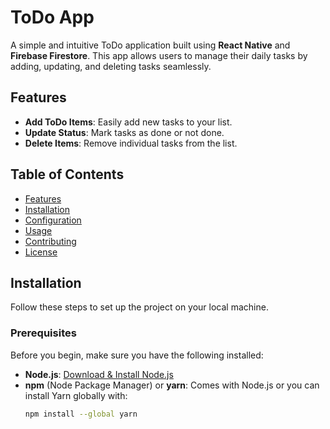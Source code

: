 # ToDo App

A simple and intuitive ToDo application built using **React Native** and **Firebase Firestore**. This app allows users to manage their daily tasks by adding, updating, and deleting tasks seamlessly.

## Features

- **Add ToDo Items**: Easily add new tasks to your list.
- **Update Status**: Mark tasks as done or not done.
- **Delete Items**: Remove individual tasks from the list.

## Table of Contents

- [Features](#features)
- [Installation](#installation)
- [Configuration](#configuration)
- [Usage](#usage)
- [Contributing](#contributing)
- [License](#license)

## Installation

Follow these steps to set up the project on your local machine.

### Prerequisites

Before you begin, make sure you have the following installed:

- **Node.js**: [Download & Install Node.js](https://nodejs.org/)
- **npm** (Node Package Manager) or **yarn**: Comes with Node.js or you can install Yarn globally with:
  ```bash
  npm install --global yarn
